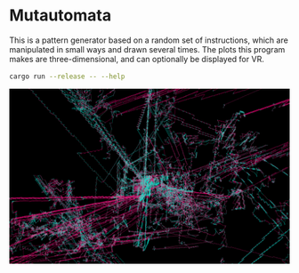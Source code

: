 # Mutautomata
This is a pattern generator based on a random set of instructions, which are manipulated in small ways and drawn several times.
The plots this program makes are three-dimensional, and can optionally be displayed for VR.

```sh
cargo run --release -- --help
```

![Example](example.png)
